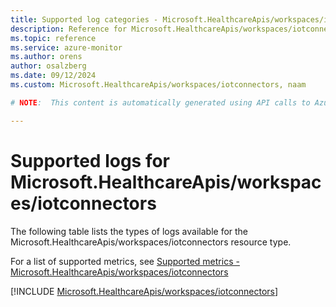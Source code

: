 ```yaml
---
title: Supported log categories - Microsoft.HealthcareApis/workspaces/iotconnectors
description: Reference for Microsoft.HealthcareApis/workspaces/iotconnectors in Azure Monitor Logs.
ms.topic: reference
ms.service: azure-monitor
ms.author: orens
author: osalzberg
ms.date: 09/12/2024
ms.custom: Microsoft.HealthcareApis/workspaces/iotconnectors, naam

# NOTE:  This content is automatically generated using API calls to Azure. Any edits made on these files will be overwritten in the next run of the script. 

---
```





# Supported logs for Microsoft.HealthcareApis/workspaces/iotconnectors  
The following table lists the types of logs available for the Microsoft.HealthcareApis/workspaces/iotconnectors resource type.
  
  
  
For a list of supported metrics, see [Supported metrics - Microsoft.HealthcareApis/workspaces/iotconnectors](../supported-metrics/microsoft-healthcareapis-workspaces-iotconnectors-metrics.md)  
  

  
[!INCLUDE [Microsoft.HealthcareApis/workspaces/iotconnectors](~/reusable-content/ce-skilling/azure/includes/azure-monitor/reference/logs/microsoft-healthcareapis-workspaces-iotconnectors-logs-include.md)]  
  

